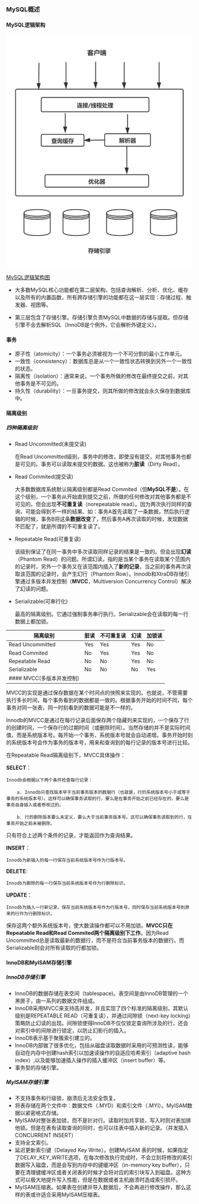 ### MySQL概述

#### MySQL逻辑架构

![[MySQL服务器逻辑架构图]](image/Mysql/20201227190333.png)

[MySQL逻辑架构图](https://www.processon.com/view/link/5fe86a0f1e08531ceab69e86)

- 大多数MySQL核心功能都在第二层架构，包括查询解析、分析、优化、缓存以及所有的内置函数，所有跨存储引擎的功能都在这一层实现：存储过程、触发器、视图等。

- 第三层包含了存储引擎。存储引擎负责MySQL中数据的存储与提取。但存储引擎不会去解析SQL（InnoDB是个例外，它会解析外键定义）。

#### 事务

- 原子性（atomicity）：一个事务必须被视为一个不可分割的最小工作单元。
- 一致性（consistency）：数据库总是从一个一致性状态转换到另外一个一致性的状态。
- 隔离性（isolation）：通常来说，一个事务所做的修改在最终提交之前，对其他事务是不可见的。
- 持久性（durability）：一旦事务提交，则其所做的修改就会永久保存到数据库中。

#### 隔离级别

##### 四种隔离级别

- Read Uncommitted(未提交读)

  在Read Uncommitted级别，事务中的修改，即使没有提交，对其他事务也都是可见的。事务可以读取未提交的数据。这也被称为**脏读**（Dirty Read）。

- Read Commited(提交读)

  大多数数据库系统默认隔离级别都是Read Commited（但**MySQL不是**）。在这个级别，一个事务从开始直到提交之前，所做的任何修改对其他事务都是不可见的。但会出现**不可重复读**（norepeatable read）。因为两次执行同样的查询，可能会得到不一样的结果、如：事务A首先读取了一条数据，然后执行逻辑的时候，事务B将这条**数据改变**了，然后事务A再次读取的时候，发现数据不匹配了，就是所谓的不可重复读了。

- Repeatable Read(可重复读)

  该级别保证了在同一事务中多次读取同样记录的结果是一致的。但会出现**幻读**（Phantom Read）的问题。所谓幻读，指的是当某个事务在读取某个范围内的记录时，另外一个事务又在该范围内插入了**新的记录**，当之前的事务再次读取该范围的记录时，会产生幻行（Phantom Row）。Innodb和XtraDB存储引擎通过多版本并发控制（**MVCC**，Multiversion Concurrency Control）解决了幻读的问题。

- Serializable(可串行化)

  最高的隔离级别。它通过强制事务串行执行。Serializable会在读取的每一行数据上都加锁。

| 隔离级别                  | 脏读 | 不可重复读 | 幻读 | 加锁读 |
| ------------------------- | ---- | ---------- | ---- | ------ |
| Read Uncommitted          | Yes  | Yes        | Yes  | No     |
| Read Commited             | No   | Yes        | Yes  | No     |
| Repeatable Read           | No   | No         | Yes  | No     |
| Serializable              | No   | No         | No   | Yes    |
| #### MVCC(多版本并发控制) |      |            |      |        |

MVCC的实现是通过保存数据在某个时间点的快照来实现的。也就说，不管需要执行多长时间，每个事务看到的数据都是一致的。根据事务开始的时间不同，每个事务对同一张表，同一时刻看到的数据可能是不一样的。

Innodb的MVCC是通过在每行记录后面保存两个隐藏列来实现的，一个保存了行的创建时间，一个保存行的过期时间（或删除时间）。当然存储的并不是实际时间值，而是系统版本号。每开始一个事务，系统版本号就会自动递增。事务开始时刻的系统版本号会作为事务的版本号，用来和查询到的每行记录的版本号进行比较。

在Repeatable Read隔离级别下，MVCC具体操作：

**SELECT**：

	Innodb会根据以下两个条件检查每行记录：
	
		a. Innodb只查找版本早于当前事务版本的数据行（也就是，行的系统版本号小于或等于事务的系统版本号）。这样可以确保事务读取的行，要么是在事务开始之前已经存在的，要么是事务自身插入或者修改过的。
	
		b. 行的删除版本要么未定义，要么大于当前事务版本号。这可以确保事务读取到的行，在事务开始之前未被删除。

只有符合上述两个条件的记录，才能返回作为查询结果。

**INSERT**：

	Innodb为新插入的每一行保存当前系统版本号作为行版本号。

**DELETE**:

	Innodb为删除的每一行保存当前系统版本号作为行删除标识。

**UPDATE**：

	Innodb为插入一行新记录，保存当前系统版本号作为行版本号，同时保存当前系统版本号到原来的行作为行删除标识。

保存这两个额外系统版本号，使大数读操作都可以不用加锁。**MVCC只在Repeatable Read和Read Commited两个隔离级别下工作**。因为Read Uncommitted总是读取最新的数据行，而不是符合当前事务版本的数据行。而Serializable则会对所有读取的行都加锁。

#### InnoDB和MyISAM存储引擎

##### InnoDB存储引擎

- InnoDB的数据存储在表空间（tablespace)。表空间是由InnoDB管理的一个黑匣子，由一系列的数据文件组成。
- InnoDB采用MVCC来支持高并发，并且实现了四个标准的隔离级别，其默认级别是REPEATABLE READ（可重复读），并通过间隙锁（next-key locking）策略防止幻读的出现。间隙锁使得InnoDB不仅仅锁定查询所涉及的行，还会对索引中的间隙进行锁定，以防止幻影行的插入。
- InnoDB表示基于聚簇索引建立的。
- InnoDB内部做了很多优化，包括从磁盘读取数据时采用的可预测性读，能够自动在内存中创建hash索引以加速读操作的自适应哈希索引（adaptive hash index）,以及能够加速插入操作的插入缓冲区（insert buffer）等。
- 事务型的存储引擎。

##### MyISAM存储引擎

- 不支持事务和行级锁，崩溃后无法安全恢复。
- 将表存储在两个文件中：数据文件（.MYD）和索引文件（.MYI）。MyISAM数据以紧密格式存储。
- MyISAM对整张表加锁，而不是针对行。读取时加共享锁，写入时则对表加排他锁。但是在表有读取查询的同时，也可以往表中插入新的记录。（并发插入 CONCURRENT INSERT）
- 支持全文索引。
- 延迟更新索引键（Delayed Key Write）。创建MyISAM 表的时候，如果指定了DELAY_KEY_WRITE选项，在每次修改执行完成时，不会立刻将修改的索引数据写入磁盘，而是会写到内存中的键缓冲区（in-memory key buffer），只要在清理键缓冲区或者关闭表的时候才会将对应的索引块写入到磁盘。这种方式可以极大地提升写入性能，但是在数据或者主机崩溃时造成索引损坏。
- MyISAM压缩表。如果表在创建并导入数据后，不会再进行修改操作，那么这样的表或许适合采用MyISAM压缩表。